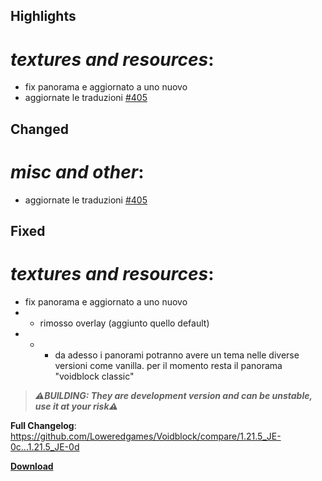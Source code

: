 ## Highlights

# _textures and resources_:

- fix panorama e aggiornato a uno nuovo
- aggiornate le traduzioni [#405](https://github.com/Loweredgames/Voidblock/pull/405)

## Changed

# _misc and other_:

- aggiornate le traduzioni [#405](https://github.com/Loweredgames/Voidblock/pull/405)

## Fixed

# _textures and resources_:

- fix panorama e aggiornato a uno nuovo
- - rimosso overlay (aggiunto quello default)
- - - da adesso i panorami potranno avere un tema nelle diverse versioni come vanilla. per il momento resta il panorama "voidblock classic"

> _**⚠️BUILDING: They are development version and can be unstable, use it at your risk⚠️**_

**Full Changelog**: https://github.com/Loweredgames/Voidblock/compare/1.21.5_JE-0c...1.21.5_JE-0d

[**Download**](https://github.com/Loweredgames/Voidblock/releases/tag/1.21.5_JE-0d)